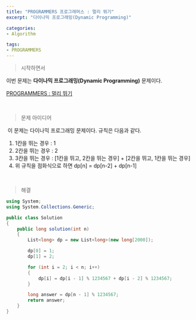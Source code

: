 ```yaml
---
title: "PROGRAMMERS 프로그래머스 : 멀리 뛰기"
excerpt: "다이나믹 프로그래밍(Dynamic Programming)"

categories:
- Algorithm

tags:
- PROGRAMMERS
---
```


> 시작하면서

   이번 문제는 **다이나믹 프로그래밍(Dynamic Programming)** 문제이다.

[PROGRAMMERS : 멀리 뛰기](https://programmers.co.kr/learn/courses/30/lessons/12914)    

​        

> 문제 아이디어

​	이 문제는 다이나믹 프로그래밍 문제이다. 규칙은 다음과 같다.    
1. 1칸을 뛰는 경우 : 1
2. 2칸을 뛰는 경우 : 2
3. 3칸을 뛰는 경우 : [1칸을 뛰고, 2칸을 뛰는 경우] + [2칸을 뛰고, 1칸을 뛰는 경우]
4. 위 규칙을 점화식으로 하면 dp[n] = dp[n-2] + dp[n-1]

​    

>해결

```c#
using System;
using System.Collections.Generic;

public class Solution
{
    public long solution(int n)
    {
        List<long> dp = new List<long>(new long[2000]);

        dp[0] = 1;
        dp[1] = 2;

        for (int i = 2; i < n; i++)
        {
            dp[i] = dp[i - 1] % 1234567 + dp[i - 2] % 1234567;
        }

        long answer = dp[n - 1] % 1234567;
        return answer;
    }
}
```
